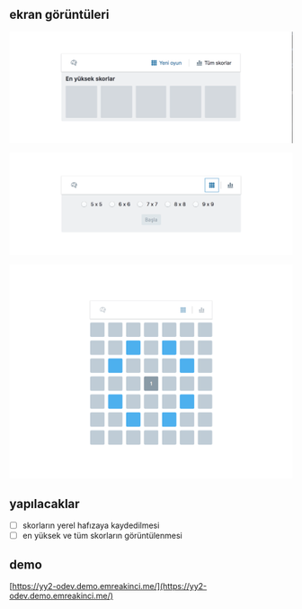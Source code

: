 ## ekran görüntüleri

![görüntü 1](https://raw.githubusercontent.com/TwentySomething/yy2/master/doc/ss/1.png)

![görüntü 2](https://raw.githubusercontent.com/TwentySomething/yy2/master/doc/ss/2.png)

![görüntü 3](https://raw.githubusercontent.com/TwentySomething/yy2/master/doc/ss/3.png)

## yapılacaklar

- [ ] skorların yerel hafızaya kaydedilmesi
- [ ] en yüksek ve tüm skorların görüntülenmesi

## demo

[https://yy2-odev.demo.emreakinci.me/](https://yy2-odev.demo.emreakinci.me/)